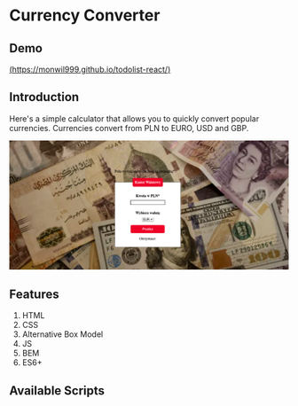 # Currency Converter


## Demo
[(https://monwil999.github.io/todolist-react/)](https://monwil999.github.io/todolist-react/)

## Introduction

Here's a simple calculator that allows you to quickly convert popular currencies. Currencies convert from PLN to EURO, USD and GBP.


![Converter](converter.png)

## Features

1. HTML
1. CSS
1. Alternative Box Model
1. JS
1. BEM
1. ES6+


## Available Scripts

